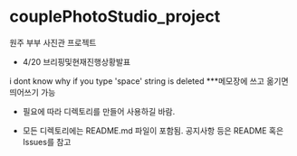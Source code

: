 # couplePhotoStudio_project
원주 부부 사진관 프로젝트
 
 - 4/20
 브리핑및현재진행상황발표
 
 i dont know why if you type 'space' string is deleted
 ***메모장에 쓰고 옮기면 띄어쓰기 가능

 - 필요에 따라 디렉토리를 만들어 사용하길 바람.

 - 모든 디렉토리에는 README.md 파일이 포함됨.
	     공지사항 등은 README 혹은 Issues를 참고
